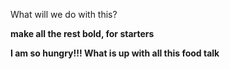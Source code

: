 What will we do with this?

**make all the rest bold, for starters**

**I am so hungry!!! What is up with all this food talk**
